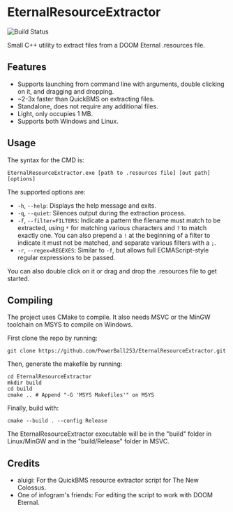 # EternalResourceExtractor
![Build Status](https://github.com/PowerBall253/EternalResourceExtractor/actions/workflows/build.yml/badge.svg)

Small C++ utility to extract files from a DOOM Eternal .resources file.

## Features
* Supports launching from command line with arguments, double clicking on it, and dragging and dropping.
* ~2-3x faster than QuickBMS on extracting files.
* Standalone, does not require any additional files.
* Light, only occupies 1 MB.
* Supports both Windows and Linux.

## Usage
The syntax for the CMD is:

```
EternalResourceExtractor.exe [path to .resources file] [out path] [options]
```

The supported options are:

* `-h`, `--help`: Displays the help message and exits.
* `-q`, `--quiet`: Silences output during the extraction process.
* `-f`, `--filter=FILTERS`: Indicate a pattern the filename must match to be extracted,  using `*` for matching various characters and `?` to match exactly one. You can also prepend a `!` at the beginning of a filter to indicate it must not be matched, and separate various filters with a `;`.
* `-r`, `--regex=REGEXES`: Similar to `-f`, but allows full ECMAScript-style regular expressions to be passed.

You can also double click on it or drag and drop the .resources file to get started.

## Compiling
The project uses CMake to compile. It also needs MSVC or the MinGW toolchain on MSYS to compile on Windows.

First clone the repo by running:

```
git clone https://github.com/PowerBall253/EternalResourceExtractor.git
```

Then, generate the makefile by running:
```
cd EternalResourceExtractor
mkdir build
cd build
cmake .. # Append "-G 'MSYS Makefiles'" on MSYS
```

Finally, build with:
```
cmake --build . --config Release
```

The EternalResourceExtractor executable will be in the "build" folder in Linux/MinGW and in the "build/Release" folder in MSVC.

## Credits
* aluigi: For the QuickBMS resource extractor script for The New Colossus.
* One of infogram's friends: For editing the script to work with DOOM Eternal.
